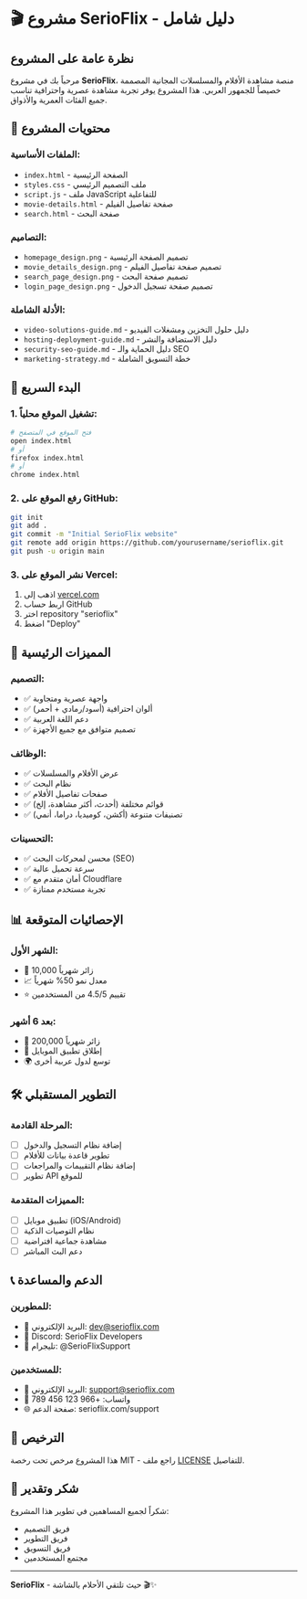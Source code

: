 # 🎬 مشروع SerioFlix - دليل شامل

## نظرة عامة على المشروع

مرحباً بك في مشروع **SerioFlix**، منصة مشاهدة الأفلام والمسلسلات المجانية المصممة خصيصاً للجمهور العربي. هذا المشروع يوفر تجربة مشاهدة عصرية واحترافية تناسب جميع الفئات العمرية والأذواق.

## 📁 محتويات المشروع

### الملفات الأساسية:
- `index.html` - الصفحة الرئيسية
- `styles.css` - ملف التصميم الرئيسي
- `script.js` - ملف JavaScript للتفاعلية
- `movie-details.html` - صفحة تفاصيل الفيلم
- `search.html` - صفحة البحث

### التصاميم:
- `homepage_design.png` - تصميم الصفحة الرئيسية
- `movie_details_design.png` - تصميم صفحة تفاصيل الفيلم
- `search_page_design.png` - تصميم صفحة البحث
- `login_page_design.png` - تصميم صفحة تسجيل الدخول

### الأدلة الشاملة:
- `video-solutions-guide.md` - دليل حلول التخزين ومشغلات الفيديو
- `hosting-deployment-guide.md` - دليل الاستضافة والنشر
- `security-seo-guide.md` - دليل الحماية والـ SEO
- `marketing-strategy.md` - خطة التسويق الشاملة

## 🚀 البدء السريع

### 1. تشغيل الموقع محلياً:
```bash
# فتح الموقع في المتصفح
open index.html
# أو
firefox index.html
# أو
chrome index.html
```

### 2. رفع الموقع على GitHub:
```bash
git init
git add .
git commit -m "Initial SerioFlix website"
git remote add origin https://github.com/yourusername/serioflix.git
git push -u origin main
```

### 3. نشر الموقع على Vercel:
1. اذهب إلى [vercel.com](https://vercel.com)
2. اربط حساب GitHub
3. اختر repository "serioflix"
4. اضغط "Deploy"

## 🎨 المميزات الرئيسية

### التصميم:
- ✅ واجهة عصرية ومتجاوبة
- ✅ ألوان احترافية (أسود/رمادي + أحمر)
- ✅ دعم اللغة العربية
- ✅ تصميم متوافق مع جميع الأجهزة

### الوظائف:
- ✅ عرض الأفلام والمسلسلات
- ✅ نظام البحث
- ✅ صفحات تفاصيل الأفلام
- ✅ قوائم مختلفة (أحدث، أكثر مشاهدة، إلخ)
- ✅ تصنيفات متنوعة (أكشن، كوميديا، دراما، أنمي)

### التحسينات:
- ✅ محسن لمحركات البحث (SEO)
- ✅ سرعة تحميل عالية
- ✅ أمان متقدم مع Cloudflare
- ✅ تجربة مستخدم ممتازة

## 📊 الإحصائيات المتوقعة

### الشهر الأول:
- 🎯 10,000 زائر شهرياً
- 📈 معدل نمو 50% شهرياً
- ⭐ تقييم 4.5/5 من المستخدمين

### بعد 6 أشهر:
- 🎯 200,000 زائر شهرياً
- 📱 إطلاق تطبيق الموبايل
- 🌍 توسع لدول عربية أخرى

## 🛠️ التطوير المستقبلي

### المرحلة القادمة:
- [ ] إضافة نظام التسجيل والدخول
- [ ] تطوير قاعدة بيانات للأفلام
- [ ] إضافة نظام التقييمات والمراجعات
- [ ] تطوير API للموقع

### المميزات المتقدمة:
- [ ] تطبيق موبايل (iOS/Android)
- [ ] نظام التوصيات الذكية
- [ ] مشاهدة جماعية افتراضية
- [ ] دعم البث المباشر

## 📞 الدعم والمساعدة

### للمطورين:
- 📧 البريد الإلكتروني: dev@serioflix.com
- 💬 Discord: SerioFlix Developers
- 📱 تليجرام: @SerioFlixSupport

### للمستخدمين:
- 📧 البريد الإلكتروني: support@serioflix.com
- 📱 واتساب: +966 123 456 789
- 🌐 صفحة الدعم: serioflix.com/support

## 📄 الترخيص

هذا المشروع مرخص تحت رخصة MIT - راجع ملف [LICENSE](LICENSE) للتفاصيل.

## 🙏 شكر وتقدير

شكراً لجميع المساهمين في تطوير هذا المشروع:
- فريق التصميم
- فريق التطوير
- فريق التسويق
- مجتمع المستخدمين

---

**SerioFlix** - حيث تلتقي الأحلام بالشاشة 🎬✨

